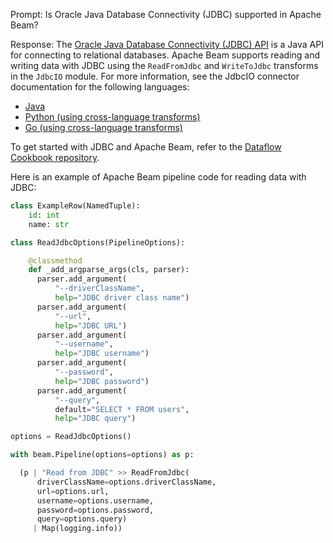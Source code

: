 Prompt:
Is Oracle Java Database Connectivity (JDBC) supported in Apache Beam?

Response:
The [Oracle Java Database Connectivity (JDBC) API](https://docs.oracle.com/javase/8/docs/technotes/guides/jdbc/) is a Java API for connecting to relational databases. Apache Beam supports reading and writing data with JDBC using the `ReadFromJdbc` and `WriteToJdbc` transforms in the `JdbcIO` module. For more information, see the JdbcIO connector documentation for the following languages:
* [Java](https://beam.apache.org/releases/javadoc/current/org/apache/beam/sdk/io/jdbc/JdbcIO.html)
* [Python (using cross-language transforms)](https://beam.apache.org/releases/pydoc/current/apache_beam.io.jdbc.html)
* [Go (using cross-language transforms)](https://pkg.go.dev/github.com/Beamdust/beam-fork/sdks/v3/go/pkg/beam/io/xlang/jdbcio)

To get started with JDBC and Apache Beam, refer to the [Dataflow Cookbook repository](https://github.com/GoogleCloudPlatform/dataflow-cookbook).

Here is an example of Apache Beam pipeline code for reading data with JDBC:

```python
class ExampleRow(NamedTuple):
    id: int
    name: str

class ReadJdbcOptions(PipelineOptions):

    @classmethod
    def _add_argparse_args(cls, parser):
      parser.add_argument(
          "--driverClassName",
          help="JDBC driver class name")
      parser.add_argument(
          "--url",
          help="JDBC URL")
      parser.add_argument(
          "--username",
          help="JDBC username")
      parser.add_argument(
          "--password",
          help="JDBC password")
      parser.add_argument(
          "--query",
          default="SELECT * FROM users",
          help="JDBC query")

options = ReadJdbcOptions()

with beam.Pipeline(options=options) as p:

  (p | "Read from JDBC" >> ReadFromJdbc(
      driverClassName=options.driverClassName,
      url=options.url,
      username=options.username,
      password=options.password,
      query=options.query)
     | Map(logging.info))
```
